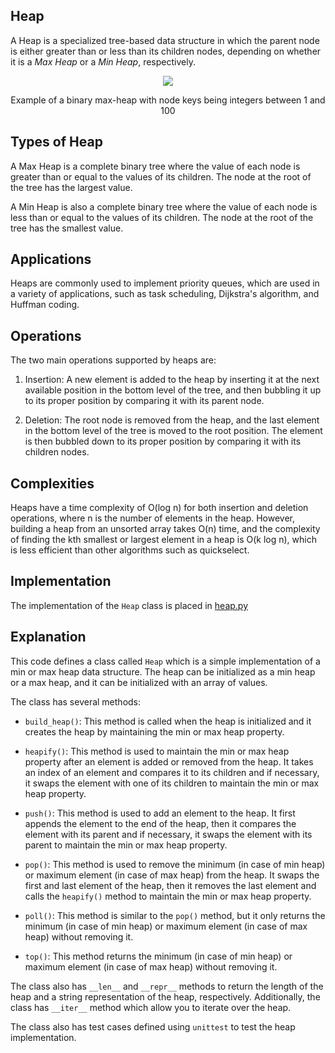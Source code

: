 ## Heap

A Heap is a specialized tree-based data structure in which the parent node is either greater than or less than its children nodes, depending on whether it is a _Max Heap_ or a _Min Heap_, respectively.

<div align="center">
    <img src="https://upload.wikimedia.org/wikipedia/commons/thumb/c/c4/Max-Heap-new.svg/220px-Max-Heap-new.svg.png">
    <p>Example of a binary max-heap with node keys being integers between 1 and 100</p>
</div>

## Types of Heap

A Max Heap is a complete binary tree where the value of each node is greater than or equal to the values of its children. The node at the root of the tree has the largest value.

A Min Heap is also a complete binary tree where the value of each node is less than or equal to the values of its children. The node at the root of the tree has the smallest value.

## Applications

Heaps are commonly used to implement priority queues, which are used in a variety of applications, such as task scheduling, Dijkstra's algorithm, and Huffman coding.


## Operations

The two main operations supported by heaps are:

1. Insertion: A new element is added to the heap by inserting it at the next available position in the bottom level of the tree, and then bubbling it up to its proper position by comparing it with its parent node.

2. Deletion: The root node is removed from the heap, and the last element in the bottom level of the tree is moved to the root position. The element is then bubbled down to its proper position by comparing it with its children nodes.

## Complexities

Heaps have a time complexity of O(log n) for both insertion and deletion operations, where n is the number of elements in the heap. However, building a heap from an unsorted array takes O(n) time, and the complexity of finding the kth smallest or largest element in a heap is O(k log n), which is less efficient than other algorithms such as quickselect.

## Implementation

The implementation of the `Heap` class is placed in [heap.py](../../data_structures/heap.py)

## Explanation

This code defines a class called `Heap` which is a simple implementation of a min or max heap data structure. The heap can be initialized as a min heap or a max heap, and it can be initialized with an array of values.

The class has several methods:

- `build_heap()`: This method is called when the heap is initialized and it creates the heap by maintaining the min or max heap property.

- `heapify()`: This method is used to maintain the min or max heap property after an element is added or removed from the heap. It takes an index of an element and compares it to its children and if necessary, it swaps the element with one of its children to maintain the min or max heap property.

- `push()`: This method is used to add an element to the heap. It first appends the element to the end of the heap, then it compares the element with its parent and if necessary, it swaps the element with its parent to maintain the min or max heap property.

- `pop()`: This method is used to remove the minimum (in case of min heap) or maximum element (in case of max heap) from the heap. It swaps the first and last element of the heap, then it removes the last element and calls the `heapify()` method to maintain the min or max heap property.

- `poll()`: This method is similar to the `pop()` method, but it only returns the minimum (in case of min heap) or maximum element (in case of max heap) without removing it.

- `top()`: This method returns the minimum (in case of min heap) or maximum element (in case of max heap) without removing it.

The class also has `__len__` and `__repr__` methods to return the length of the heap and a string representation of the heap, respectively. Additionally, the class has `__iter__` method which allow you to iterate over the heap.

The class also has test cases defined using `unittest` to test the heap implementation.